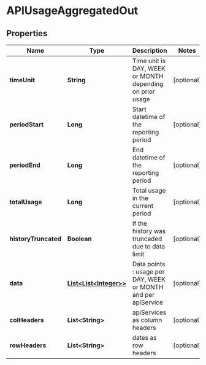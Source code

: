 
# APIUsageAggregatedOut

## Properties
Name | Type | Description | Notes
------------ | ------------- | ------------- | -------------
**timeUnit** | **String** | Time unit is DAY, WEEK or MONTH depending on prior usage |  [optional]
**periodStart** | **Long** | Start datetime of the reporting period |  [optional]
**periodEnd** | **Long** | End datetime of the reporting period |  [optional]
**totalUsage** | **Long** | Total usage in the current period |  [optional]
**historyTruncated** | **Boolean** | If the history was truncaded due to data limit |  [optional]
**data** | [**List&lt;List&lt;Integer&gt;&gt;**](List.md) | Data points : usage per DAY, WEEK or MONTH and per apiService |  [optional]
**colHeaders** | **List&lt;String&gt;** | apiServices as column headers  |  [optional]
**rowHeaders** | **List&lt;String&gt;** | dates as row headers  |  [optional]



